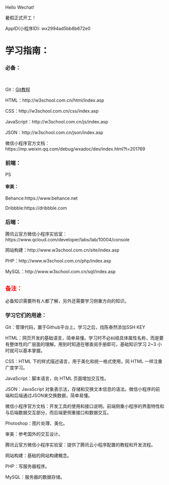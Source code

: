 Hello Wechat!

暑假正式开工！

AppID(小程序ID): wx2994ad5bb8b672e0


<h1>学习指南：</h1>

<h3>必备：</h3></br>
<p>Git：<a href=http://www.liaoxuefeng.com/wiki/0013739516305929606dd18361248578c67b8067c8c017b000>Git教程<a></p>
<p>HTML：http://w3school.com.cn/html/index.asp</p>
<p>CSS：http://w3school.com.cn/css/index.asp</p>
<p>JavaScript：http://w3school.com.cn/js/index.asp</p>
<p>JSON：http://w3school.com.cn/json/index.asp</p>
<p>微信小程序官方文档：https://mp.weixin.qq.com/debug/wxadoc/dev/index.html?t=201769</p>

<h3>前端：</h3>
<p>PS</p>
<h4>审美：</h4>
<p>Behance:https://www.behance.net</p>
<p>Dribbble:https://dribbble.com</p>

<h3>后端：</h3>
<p>腾讯云官方微信小程序实验室：https://www.qcloud.com/developer/labs/lab/10004/console</p>
<p>网站构建：http://www.w3school.com.cn/site/index.asp</p>
<p>PHP：http://www.w3school.com.cn/php/index.asp</p>
<p>MySQL：http://www.w3school.com.cn/sql/index.asp</p>


<font color="red"><h2>`备注：`</h2></font>
<p>必备知识需要所有人都了解，另外还需要学习侧重方向的知识。</p>
<h3>学习它们的用途：</h3>
<p>Git：管理代码，置于Github平台上。学习之后，找陈泰然添加SSH KEY</p>
<p>HTML：网页开发的基础语言，简单易懂。学习时不必纠结具体属性名称，而是要有整体性的广层面的理解。用到时知道在哪查阅手册即可。基础知识学习 2~3 小时就可以基本掌握。</p>
<p>CSS：HTML 下的样式描述语言，用于美化和统一格式使用，同 HTML 一样注重广度学习。</p>
<p>JavaScript：脚本语言，向 HTML 页面增加交互性。</p>
<p>JSON：JavaScript 对象表示法，存储和交换文本信息的语法。微信小程序的前端和后端通过JSON来交换数据，简单易懂。</p>
<p>微信小程序官方文档：开发工具的使用和接口说明。前端侧重小程序的界面特性和与后端数据交互部分，而后端更侧重接口和数据交互。</p>
<p>Photoshop：图片处理、美化。</p>
<p>审美：参考国外的交互设计。</p>
<p>腾讯云官方微信小程序实验室：提供了腾讯云小程序配置的教程和开发流程。</p>
<p>网站构建：基础的网站构建概念。</p>
<p>PHP：写服务器程序。</p>
<p>MySQL：服务器的数据存储。</p>





